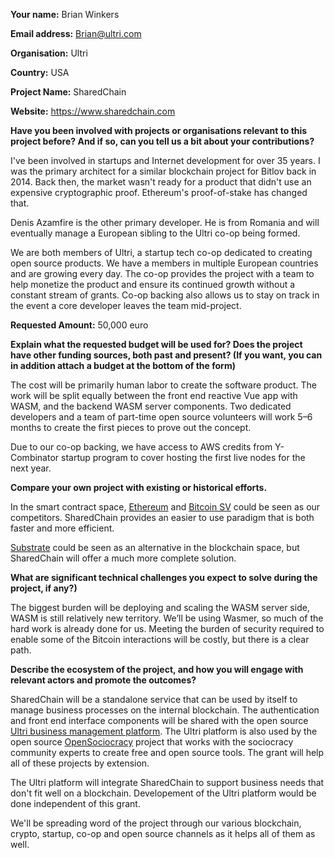 **Your name:** Brian Winkers 

**Email address:** Brian@ultri.com

**Organisation:** Ultri

**Country:** USA

**Project Name:** SharedChain

**Website:** https://www.sharedchain.com

**Have you been involved with projects or organisations relevant to this project before? And if so, can you tell us a bit about your contributions?**

I've been involved in startups and Internet development for over 35 years. I was the primary architect for a similar blockchain project for Bitlov back in 2014. Back then, the market wasn't ready for a product that didn't use an expensive cryptographic proof. Ethereum's proof-of-stake has changed that.

Denis Azamfire is the other primary developer. He is from Romania and will eventually manage a European sibling to the Ultri co-op being formed.

We are both members of Ultri, a startup tech co-op dedicated to creating open source products. We have a members in multiple European countries and are growing every day. The co-op provides the project with a team to help monetize the product and ensure its continued growth without a constant stream of grants. Co-op backing also allows us to stay on track in the event a core developer leaves the team mid-project.

**Requested Amount:** 50,000 euro

**Explain what the requested budget will be used for?
Does the project have other funding sources, both past and present?
(If you want, you can in addition attach a budget at the bottom of the form)**

The cost will be primarily human labor to create the software product. The work will be split equally between the front end reactive Vue app with WASM, and the backend WASM server components. Two dedicated developers and a team of part-time open source volunteers will work 5–6 months to create the first pieces to prove out the concept.

Due to our co-op backing, we have access to AWS credits from Y-Combinator startup program to cover hosting the first live nodes for the next year.

**Compare your own project with existing or historical efforts.**

In the smart contract space, [Ethereum](https://ethereum.org/en/) and [Bitcoin SV](https://www.bitcoinsv.com/) could be seen as our competitors. SharedChain provides an easier to use paradigm that is both faster and more efficient.

[Substrate](https://github.com/paritytech/substrate) could be seen as an alternative in the blockchain space, but SharedChain will offer a much more complete solution.

**What are significant technical challenges you expect to solve during the project, if any?)**

The biggest burden will be deploying and scaling the WASM server side, WASM is still relatively new territory. We’ll be using Wasmer, so much of the hard work is already done for us. Meeting the burden of security required to enable some of the Bitcoin interactions will be costly, but there is a clear path.

**Describe the ecosystem of the project, and how you will engage with relevant actors and promote the outcomes?**

SharedChain will be a standalone service that can be used by itself to manage business processes on the internal blockchain. The authentication and front end interface components will be shared with the open source [Ultri business management platform](https://github.com/Ultri-Izzup/ultri-platform). The Ultri platform is also used by the open source [OpenSociocracy](https://www.opensociocracy.org/) project that works with the sociocracy community experts to create free and open source tools. The grant will help all of these projects by extension.

The Ultri platform will integrate SharedChain to support business needs that don't fit well on a blockchain. Developement of the Ultri platform would be done independent of this grant.

We'll be spreading word of the project through our various blockchain, crypto, startup, co-op and open source channels as it helps all of them as well.